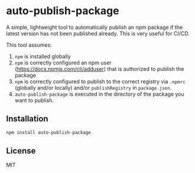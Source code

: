# auto-publish-package

A simple, lightweight tool to automatically publish an npm package if the latest version has not been published already. This is very useful for CI/CD.

This tool assumes:

1. `npm` is installed globally
2. `npm` is correctly configured an npm user (https://docs.npmjs.com/cli/adduser) that is authorized to publish the package
3. `npm` is correctly configured to publish to the correct registry via `.npmrc` (globally and/or locally) and/or `publishRegistry` in `package.json`.
4. `auto-publish-package` is executed in the directory of the package you want to publish.

## Installation

```bash
npm install auto-publish-package
```

## License

MIT
